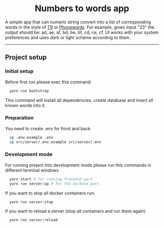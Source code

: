 <div align="center">
  <h1>Numbers to words app</h1>
</div>

A simple app that can numeric string convert into a list of corresponding words in the style of [T9](https://en.wikipedia.org/wiki/T9_(predictive_text)) or [Phonewords](https://en.wikipedia.org/wiki/Phoneword). For example, given input "23" the output should be: ad, ae, af, bd, be, bf, cd, ce, cf.
UI works with your system preferences and uses dark or light scheme according to them.

---

## Project setup
### Initial setup
Before first run please exec this command:
```bash
  yarn run bootstrap
```

This command will install all dependencies, create database and insert all known words into it.

### Preparation
You need to create .env for front and back
```bash
  cp .env.example .env
  cp src/server/.env.example src/server/.env
```

### Development mode
For running project into development mode please run this commands in different terminal windows
```bash
  yarn start # for running frontend part
  yarn run server:up # for the backend part
```

If you want to stop all docker containers run:
```bash
  yarn run server:stop
```

If you want to reload a server (stop all containers and run them again)
```bash
  yarn run server:reload
```
